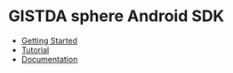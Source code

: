 # GISTDA sphere Android SDK
- [Getting Started](https://sphere.gistda.or.th/docs/android/getting-started)
- [Tutorial](https://sphere.gistda.or.th/docs/android/createmap)
- [Documentation](https://sphere.gistda.or.th/docs/android/documentation)
